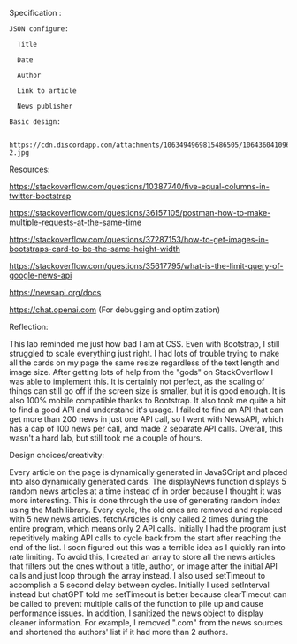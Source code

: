 Specification :

    JSON configure:

      Title

      Date

      Author

      Link to article

      News publisher

    Basic design:

      https://cdn.discordapp.com/attachments/1063494969815486505/1064360410968502272/Untitled_Notebook-2.jpg

Resources:

  https://stackoverflow.com/questions/10387740/five-equal-columns-in-twitter-bootstrap
  
  https://stackoverflow.com/questions/36157105/postman-how-to-make-multiple-requests-at-the-same-time
  
  https://stackoverflow.com/questions/37287153/how-to-get-images-in-bootstraps-card-to-be-the-same-height-width
  
  https://stackoverflow.com/questions/35617795/what-is-the-limit-query-of-google-news-api
  
  https://newsapi.org/docs
  
  https://chat.openai.com (For debugging and optimization)

Reflection:

  This lab reminded me just how bad I am at CSS. Even with Bootstrap, I still struggled to scale everything just right. I had lots of trouble trying to make all the cards on my page the same resize regardless of the text length and image size. After getting lots of help from the "gods" on StackOverflow I was able to implement this. It is certainly not perfect, as the scaling of things can still go off if the screen size is smaller, but it is good enough. It is also 100% mobile compatible thanks to Bootstrap. It also took me quite a bit to find a good API and understand it's usage. I failed to find an API that can get more than 200 news in just one API call, so I went with NewsAPI, which has a cap of 100 news per call, and made 2 separate API calls. Overall, this wasn't a hard lab, but still took me a couple of hours. 

Design choices/creativity:

  Every article on the page is dynamically generated in JavaSCript and placed into also dynamically generated cards. The displayNews function displays 5 random news articles at a time instead of in order because I thought it was more interesting. This is done through the use of generating random index using the Math library. Every cycle, the old ones are removed and replaced with 5 new news articles. fetchArticles is only called 2 times during the entire program, which means only 2 API calls. Initially I had the program just repetitively making API calls to cycle back from the start after reaching the end of the list. I soon figured out this was a terrible idea as I quickly ran into rate limiting. To avoid this, I created an array to store all the news articles that filters out the ones without a title, author, or image after the initial API calls and just loop through the array instead. I also used setTimeout to accomplish a 5 second delay between cycles. Initially I used setInterval instead but chatGPT told me setTimeout is better because clearTimeout can be called to prevent multiple calls of the function to pile up and cause performance issues. In addition, I sanitized the news object to display cleaner information. For example, I removed ".com" from the news sources and shortened the authors' list if it had more than 2 authors.
